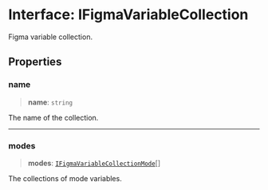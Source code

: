 # Interface: IFigmaVariableCollection

Figma variable collection.

## Properties

### name

> **name**: `string`

The name of the collection.

***

### modes

> **modes**: [`IFigmaVariableCollectionMode`](IFigmaVariableCollectionMode.md)[]

The collections of mode variables.
